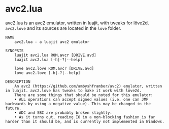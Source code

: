 # avc2.lua
avc2.lua is an [avc2](https://github.com/ambyshframber/avc2) emulator, written in luajit, with tweaks for löve2d.
`avc2.love` and its sources are located in the `love` folder.
```
NAME
	avc2.lua - a luajit avc2 emulator

SYNOPSIS
	luajit avc2.lua ROM.avcr [DRIVE.avd]
	luajit avc2.lua [-h|-?|--help]

	love avc2.love ROM.avcr [DRIVE.avd]
	love avc2.love [-h|-?|--help]

DESCRIPTION
	An avc2 (https://github.com/ambyshframber/avc2) emulator, written in luajit. avc2.love has tweaks to make it work with löve2d.
	There are some things that should be noted for this emulator:
	• ALL operations can accept signed values (i.e. one can JMP backwards by using a negative value). This may be changed in the future.
	• ADC and SBC are probably broken slightly.
	• As it turns out, reading IO in a non-blocking fashion is far harder than it should be, and is currently not implemented in Windows.
```
